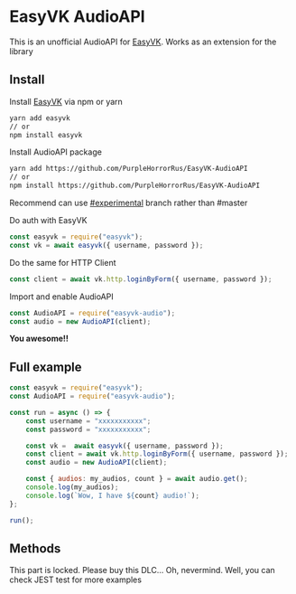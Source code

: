 # EasyVK AudioAPI

This is an unofficial AudioAPI for [EasyVK](https://github.com/ciricc/easyvk). Works as an extension for the library

## Install

Install [EasyVK](https://www.npmjs.com/package/easyvk) via npm or yarn

```bash
yarn add easyvk
// or
npm install easyvk
```

Install AudioAPI package

```bash
yarn add https://github.com/PurpleHorrorRus/EasyVK-AudioAPI
// or
npm install https://github.com/PurpleHorrorRus/EasyVK-AudioAPI
```

Recommend can use [#experimental](https://github.com/PurpleHorrorRus/EasyVK-AudioAPI/tree/experimental) branch rather than #master

Do auth with EasyVK

```javascript
const easyvk = require("easyvk");
const vk = await easyvk({ username, password });
```

Do the same for HTTP Client

```javascript
const client = await vk.http.loginByForm({ username, password });
```

Import and enable AudioAPI

```javascript
const AudioAPI = require("easyvk-audio");
const audio = new AudioAPI(client);
```

**You awesome!!**

## Full example

```javascript
const easyvk = require("easyvk");
const AudioAPI = require("easyvk-audio");

const run = async () => {
    const username = "xxxxxxxxxxx";
    const password = "xxxxxxxxxxx";

    const vk =  await easyvk({ username, password });
    const client = await vk.http.loginByForm({ username, password });
    const audio = new AudioAPI(client);

    const { audios: my_audios, count } = await audio.get();
    console.log(my_audios);
    console.log(`Wow, I have ${count} audio!`);
};

run();
```

## Methods

This part is locked. Please buy this DLC... Oh, nevermind. Well, you can check JEST test for more examples
